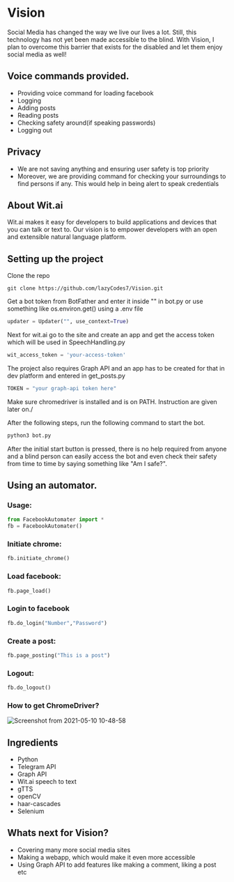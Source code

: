 # Vision
Social Media has changed the way we live our lives a lot. Still, this technology has not yet been made accessible to the blind. With Vision, I plan to overcome this barrier that exists for the disabled and let them enjoy social media as well!

## Voice commands provided.
- Providing voice command for loading facebook
- Logging
- Adding posts 
- Reading posts 
- Checking safety around(if speaking passwords)
- Logging out 

## Privacy
- We are not saving anything and ensuring user safety is top priority
- Moreover, we are providing command for checking your surroundings to find persons if any. This would help in being alert to speak credentials

## About Wit.ai
Wit.ai makes it easy for developers to build applications and devices that you can talk or text to. Our vision is to empower developers with an open and extensible natural language platform. 

## Setting up the project
Clone the repo
```
git clone https://github.com/lazyCodes7/Vision.git
```
Get a bot token from BotFather and enter it inside "" in bot.py or use something like os.environ.get() using a .env file
```python
updater = Updater("", use_context=True)
```
Next for wit.ai go to the site and create an app and get the access token which will be used in SpeechHandling.py
```python
wit_access_token = 'your-access-token'
```
The project also requires Graph API and an app has to be created for that in dev platform and entered in get_posts.py
```python
TOKEN = "your graph-api token here"
```
Make sure chromedriver is installed and is on PATH. Instruction are given later on./

After the following steps, run the following command to start the bot.

```python
python3 bot.py
```
After the initial start button is pressed, there is no help required from anyone and a blind person can easily access the bot and even check their safety from time to time by saying something like "Am I safe?".
## Using an automator.
### Usage:
```python
from FacebookAutomater import *
fb = FacebookAutomater()
```
### Initiate chrome:
```python
fb.initiate_chrome()
```

### Load facebook:
```python
fb.page_load()
```
### Login to facebook

```python
fb.do_login("Number","Password")
```

### Create a post:
```python
fb.page_posting("This is a post")
```

### Logout:
```python
fb.do_logout()
```
### How to get ChromeDriver?
![Screenshot from 2021-05-10 10-48-58](https://user-images.githubusercontent.com/53506835/117609318-6c3e9080-b17d-11eb-81e7-d468057e4119.png)

## Ingredients
- Python
- Telegram API
- Graph API
- Wit.ai speech to text
- gTTS
- openCV
- haar-cascades
- Selenium
## Whats next for Vision?
- Covering many more social media sites
- Making a webapp, which would make it even more accessible
- Using Graph API to add features like making a comment, liking a post etc

